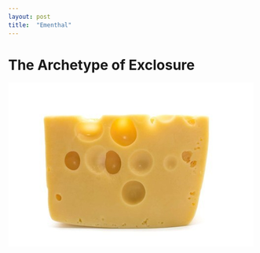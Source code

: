 ```yaml
---
layout: post
title:  "Ementhal"
---
```


# The Archetype of Exclosure

![ementhal](/assets/QF8QX0IC5P.jpg)
